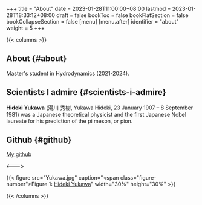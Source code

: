 +++
title = "About"
date = 2023-01-28T11:00:00+08:00
lastmod = 2023-01-28T18:33:12+08:00
draft = false
bookToc = false
bookFlatSection = false
bookCollapseSection = false
[menu]
  [menu.after]
    identifier = "about"
    weight = 5
+++

{{< columns >}}


## About {#about}

Master's student in Hydrodynamics (2021-2024).


## Scientists I admire {#scientists-i-admire}

**Hideki Yukawa** (湯川 秀樹, Yukawa Hideki, 23 January 1907 – 8 September 1981) was a Japanese theoretical physicist and the first Japanese Nobel laureate for his prediction of the pi meson, or pion.


## Github {#github}

[My github](https://github.com/TurbulenceChaos)

<--->

{{< figure src="Yukawa.jpg" caption="<span class=\"figure-number\">Figure 1: </span>[Hideki Yukawa](https://en.wikipedia.org/wiki/Hideki_Yukawa)" width="30%" height="30%" >}}

{{< /columns >}}

